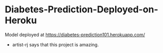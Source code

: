 # Diabetes-Prediction-Deployed-on-Heroku

Model deployed at https://diabetes-prediction101.herokuapp.com/

- artist-rj says that this project is amazing.